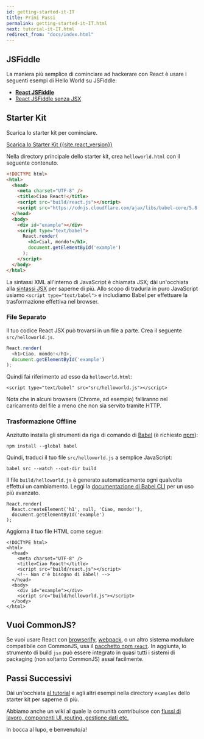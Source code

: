 ```yaml
---
id: getting-started-it-IT
title: Primi Passi
permalink: getting-started-it-IT.html
next: tutorial-it-IT.html
redirect_from: "docs/index.html"
---
```


## JSFiddle

La maniera più semplice di cominciare ad hackerare con React è usare i seguenti esempi di Hello World su JSFiddle:

 * **[React JSFiddle](https://jsfiddle.net/reactjs/69z2wepo/)**
 * [React JSFiddle senza JSX](https://jsfiddle.net/reactjs/5vjqabv3/)

## Starter Kit

Scarica lo starter kit per cominciare.

<div class="buttons-unit downloads">
  <a href="/react/downloads/react-{{site.react_version}}.zip" class="button">
    Scarica lo Starter Kit {{site.react_version}}
  </a>
</div>

Nella directory principale dello starter kit, crea `helloworld.html` con il seguente contenuto.

```html
<!DOCTYPE html>
<html>
  <head>
    <meta charset="UTF-8" />
    <title>Ciao React!</title>
    <script src="build/react.js"></script>
    <script src="https://cdnjs.cloudflare.com/ajax/libs/babel-core/5.8.23/browser.min.js"></script>
  </head>
  <body>
    <div id="example"></div>
    <script type="text/babel">
      React.render(
        <h1>Cial, mondo!</h1>,
        document.getElementById('example')
      );
    </script>
  </body>
</html>
```

La sintassi XML all'interno di JavaScript è chiamata JSX; dài un'occhiata alla [sintassi JSX](/react/docs/jsx-in-depth.html) per saperne di più. Allo scopo di tradurla in puro JavaScript usiamo `<script type="text/babel">` e includiamo Babel per effettuare la trasformazione effettiva nel browser.

### File Separato

Il tuo codice React JSX può trovarsi in un file a parte. Crea il seguente `src/helloworld.js`.

```javascript
React.render(
  <h1>Ciao, mondo!</h1>,
  document.getElementById('example')
);
```

Quindi fai riferimento ad esso da `helloworld.html`:

```html{10}
<script type="text/babel" src="src/helloworld.js"></script>
```

Nota che in alcuni browsers (Chrome, ad esempio) falliranno nel caricamento del file a meno che non sia servito tramite HTTP.

### Trasformazione Offline

Anzitutto installa gli strumenti da riga di comando di [Babel](http://babeljs.io/) (è richiesto [npm](https://www.npmjs.com/)):

```
npm install --global babel
```

Quindi, traduci il tuo file `src/helloworld.js` a semplice JavaScript:

```
babel src --watch --out-dir build

```

Il file `build/helloworld.js` è generato automaticamente ogni qualvolta effettui un cambiamento. Leggi la [documentazione di Babel CLI](http://babeljs.io/docs/usage/cli/) per un uso più avanzato.

```javascript{2}
React.render(
  React.createElement('h1', null, 'Ciao, mondo!'),
  document.getElementById('example')
);
```


Aggiorna il tuo file HTML come segue:

```html{7,11}
<!DOCTYPE html>
<html>
  <head>
    <meta charset="UTF-8" />
    <title>Ciao React!</title>
    <script src="build/react.js"></script>
    <!-- Non c'è bisogno di Babel! -->
  </head>
  <body>
    <div id="example"></div>
    <script src="build/helloworld.js"></script>
  </body>
</html>
```

## Vuoi CommonJS?

Se vuoi usare React con [browserify](http://browserify.org/), [webpack](https://webpack.github.io/), o un altro sistema modulare compatibile con CommonJS, usa il [pacchetto npm `react`](https://www.npmjs.com/package/react). In aggiunta, lo strumento di build `jsx` può essere integrato in quasi tutti i sistemi di packaging (non soltanto CommonJS) assai facilmente.

## Passi Successivi

Dài un'occhiata [al tutorial](/react/docs/tutorial-it-IT.html) e agli altri esempi nella directory `examples` dello starter kit per saperne di più.

Abbiamo anche un wiki al quale la comunità contribuisce con [flussi di lavoro, componenti UI, routing, gestione dati etc.](https://github.com/facebook/react/wiki/Complementary-Tools)

In bocca al lupo, e benvenuto/a!
